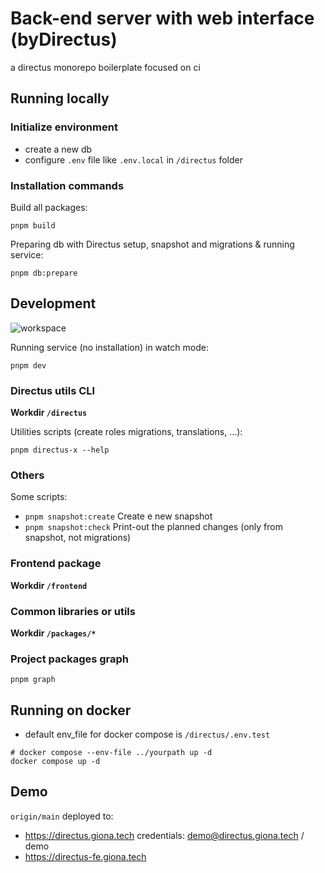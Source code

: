 # Back-end server with web interface (byDirectus)

a directus monorepo boilerplate focused on ci

## Running locally

### Initialize environment

- create a new db
- configure `.env` file like `.env.local` in `/directus` folder

### Installation commands

Build all packages:

```
pnpm build
```

Preparing db with Directus setup, snapshot and migrations & running service:

```
pnpm db:prepare
```

## Development

![workspace](workspace.png)

Running service (no installation) in watch mode:

```
pnpm dev
```

### Directus utils CLI

**Workdir `/directus`**

Utilities scripts (create roles migrations, translations, ...):

```
pnpm directus-x --help
```

### Others

Some scripts:

- `pnpm snapshot:create` Create e new snapshot
- `pnpm snapshot:check` Print-out the planned changes (only from snapshot, not migrations)

### Frontend package

**Workdir `/frontend`**

### Common libraries or utils

**Workdir `/packages/*`**

### Project packages graph

```
pnpm graph
```

## Running on docker

- default env_file for docker compose is `/directus/.env.test`

```
# docker compose --env-file ../yourpath up -d
docker compose up -d
```

## Demo

`origin/main` deployed to:

- https://directus.giona.tech credentials: demo@directus.giona.tech / demo
- https://directus-fe.giona.tech
